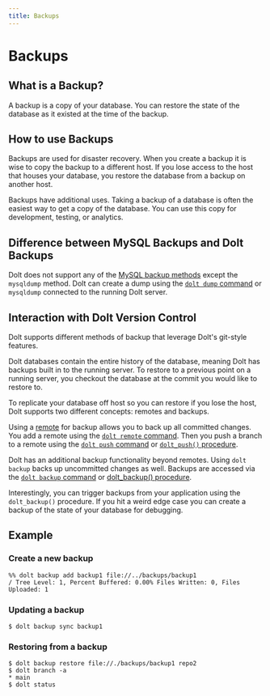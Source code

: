 ```yaml
---
title: Backups
---
```


# Backups

## What is a Backup?

A backup is a copy of your database. You can restore the state of the database as it existed at the time of the backup.

## How to use Backups

Backups are used for disaster recovery. When you create a backup it is wise to copy the backup to a different host. If you lose access to the host that houses your database, you restore the database from a backup on another host. 

Backups have additional uses. Taking a backup of a database is often the easiest way to get a copy of the database. You can use this copy for development, testing, or analytics.

## Difference between MySQL Backups and Dolt Backups

Dolt does not support any of the [MySQL backup methods](https://dev.mysql.com/doc/refman/8.0/en/backup-methods.html) except the `mysqldump` method. Dolt can create a dump using the [`dolt dump` command](../../../reference/cli/cli.md#dolt-dump) or `mysqldump` connected to the running Dolt server. 

## Interaction with Dolt Version Control

Dolt supports different methods of backup that leverage Dolt's git-style features.

Dolt databases contain the entire history of the database, meaning Dolt has backups built in to the running server. To restore to a previous point on a running server, you checkout the database at the commit you would like to restore to.

To replicate your database off host so you can restore if you lose the host, Dolt supports two different concepts: remotes and backups. 

Using a [remote](../git/remotes.md) for backup allows you to back up all committed changes. You add a remote using the [`dolt remote` command](../../../reference/cli/cli.md#dolt-remote). Then you push a branch to a remote using the [`dolt push` command](../../../reference/cli/cli.md#dolt-push) or [`dolt_push()` procedure](../../../reference/sql/version-control/dolt-sql-procedures.md#doltpush).

Dolt has an additional backup functionality beyond remotes. Using `dolt backup` backs up uncommitted changes as well. Backups are accessed via the [`dolt backup` command](../../../reference/cli/cli.md#dolt-backup) or [dolt_backup() procedure](../../../reference/sql/version-control/dolt-sql-procedures.md#doltbackup). 

Interestingly, you can trigger backups from your application using the `dolt_backup()` procedure. If you hit a weird edge case you can create a backup of the state of your database for debugging.

## Example

### Create a new backup
```
%% dolt backup add backup1 file://../backups/backup1
/ Tree Level: 1, Percent Buffered: 0.00% Files Written: 0, Files Uploaded: 1
```

### Updating a backup
```
$ dolt backup sync backup1
```

### Restoring from a backup
```
$ dolt backup restore file://./backups/backup1 repo2
$ dolt branch -a
* main
$ dolt status
```